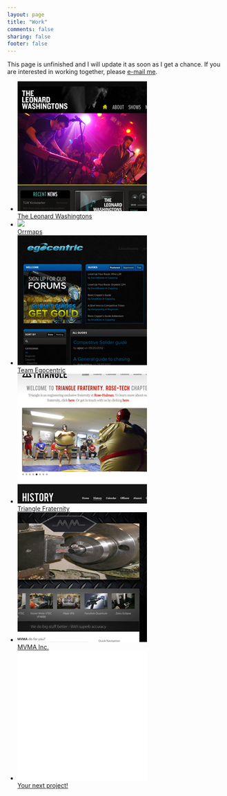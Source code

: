 ```yaml
---
layout: page
title: "Work"
comments: false
sharing: false
footer: false
--- 
```

<div class="line">
  <p>This page is unfinished and I will update it as soon as I get a chance. If you are interested in working together, please <a href="mailto:brousapg(at)gmail.com">e-mail me</a>.</p>
</div>
<div class="line">
  <ul id="work" class="work">
    <li><a href="http://theleonardwashingtons.com"><img src="/images/leonards.png"><div><span>The Leonard Washingtons</span></div></a></li>
    <li><a href="http://www.orrmaps.com"><img src="/images/orrmaps.png"><div><span>Orrmaps</span></div></a></li>
    <li><a href="http://teamegocentric.com"><img src="/images/egocentric.png"><div><span>Team Egocentric</span></div></a></li>
    <li><a href="http://www.rose-hulman.edu/Users/groups/TriangleFraternity/"><img src="/images/triangle.png"><div><span>Triangle Fraternity</span></div></a></li>
    <li><a href="http://www.mvmainc.com"><img src="/images/mvma.png"><div><span>MVMA Inc.</span></div></a></li>
    <li><a href="mailto:brousapg(at)gmail.com"><img src="/images/blank.png"><div><span>Your next project!</span></div></a></li>
  </ul> 
</div> 
<script src="{{ root_url }}/javascripts/jquery.js"></script>
<script src="{{ root_url }}/javascripts/hoverdir.js"></script>

